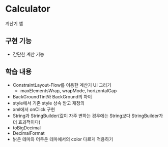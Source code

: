 # Calculator
 계산기 앱
## 구현 기능
- 간단한 계산 기능
## 학습 내용
- ConstraintLayout-Flow를 이용한 계산기 UI 그리기
  - maxElementsWrap, wrapMode, horizontalGap
- BackGroundTint와 BackGround의 차이
- style에서 기존 style 상속 받고 재정의
- xml에서 onClick 구현
- String과 StringBuilder(값이 자주 변하는 경우에는 String보다 StringBuilder가 더 효과적이다)
- toBigDecimal
- DecimalFormat
- 밝은 테마와 어두운 테마에서의 color 다르게 적용하기
